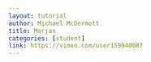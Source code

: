 ```yaml
---
layout: tutorial
author: Michael McDermott
title: Marjan
categories: [student]
link: https://vimeo.com/user159940087
---
```

